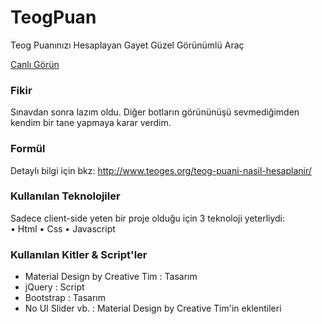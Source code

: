 # TeogPuan
Teog Puanınızı Hesaplayan Gayet Güzel Görünümlü Araç

[Canlı Görün](https://rawgit.com/Talha-T/TeogPuan/master/index.html)

### Fikir
Sınavdan sonra lazım oldu. Diğer botların görününüşü sevmediğimden kendim bir tane yapmaya karar verdim.

### Formül
Detaylı bilgi için bkz: http://www.teoges.org/teog-puani-nasil-hesaplanir/

### Kullanılan Teknolojiler
Sadece client-side yeten bir proje olduğu için 3 teknoloji yeterliydi: <br/>
  • Html
  • Css
  • Javascript
  
### Kullanılan Kitler & Script'ler
- Material Design by Creative Tim : Tasarım
- jQuery : Script
- Bootstrap : Tasarım
- No UI Slider vb. : Material Design by Creative Tim'in eklentileri
